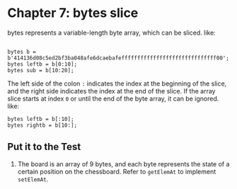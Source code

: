 # Chapter 7: bytes slice


bytes represents a variable-length byte array, which can be sliced. like:

```solidity

bytes b = b'414136d08c5ed2bf3ba048afe6dcaebafeffffffffffffffffffffffffffffff00';
bytes leftb = b[0:10]; 
bytes sub = b[10:20];
```

The left side of the colon `:` indicates the index at the beginning of the slice, and the right side indicates the index at the end of the slice. If the array slice starts at index `0` or until the end of the byte array, it can be ignored. like:

```solidity
bytes leftb = b[:10]; 
bytes rightb = b[10:]; 
```

## Put it to the Test

1. The board is an array of 9 bytes, and each byte represents the state of a certain position on the chessboard. Refer to `getElemAt` to implement `setElemAt`.